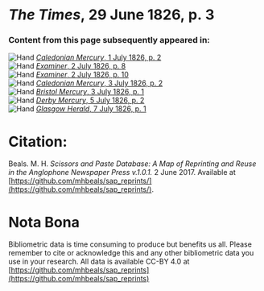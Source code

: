 # *The Times*, 29 June 1826, p. 3  
  
### Content from this page subsequently appeared in:  
![Hand](http://scissorsandpaste.net/wp-content/uploads/2017/06/smallhandpointer.png) [*Caledonian Mercury*, 1 July 1826, p. 2](https://mhbeals.github.io/sap_html/Caledonian-Mercury/Caledonian-Mercury-1-July-1826-p-2)  
![Hand](http://scissorsandpaste.net/wp-content/uploads/2017/06/smallhandpointer.png) [*Examiner*, 2 July 1826, p. 8](https://mhbeals.github.io/sap_html/Examiner/Examiner-2-July-1826-p-8)  
![Hand](http://scissorsandpaste.net/wp-content/uploads/2017/06/smallhandpointer.png) [*Examiner*, 2 July 1826, p. 10](https://mhbeals.github.io/sap_html/Examiner/Examiner-2-July-1826-p-10)  
![Hand](http://scissorsandpaste.net/wp-content/uploads/2017/06/smallhandpointer.png) [*Caledonian Mercury*, 3 July 1826, p. 2](https://mhbeals.github.io/sap_html/Caledonian-Mercury/Caledonian-Mercury-3-July-1826-p-2)  
![Hand](http://scissorsandpaste.net/wp-content/uploads/2017/06/smallhandpointer.png) [*Bristol Mercury*, 3 July 1826, p. 1](https://mhbeals.github.io/sap_html/Bristol-Mercury/Bristol-Mercury-3-July-1826-p-1)  
![Hand](http://scissorsandpaste.net/wp-content/uploads/2017/06/smallhandpointer.png) [*Derby Mercury*, 5 July 1826, p. 2](https://mhbeals.github.io/sap_html/Derby-Mercury/Derby-Mercury-5-July-1826-p-2)  
![Hand](http://scissorsandpaste.net/wp-content/uploads/2017/06/smallhandpointer.png) [*Glasgow Herald*, 7 July 1826, p. 1](https://mhbeals.github.io/sap_html/Glasgow-Herald/Glasgow-Herald-7-July-1826-p-1)  


# Citation: 

Beals. M. H. *Scissors and Paste Database: A Map of Reprinting and Reuse in the Anglophone Newspaper Press v.1.0.1.* 2 June 2017. Available at [https://github.com/mhbeals/sap_reprints/](https://github.com/mhbeals/sap_reprints/). 

# Nota Bona

Bibliometric data is time consuming to produce but benefits us all. Please remember to cite or acknowledge this and any other bibliometric data you use in your research. All data is available CC-BY 4.0 at [https://github.com/mhbeals/sap_reprints](https://github.com/mhbeals/sap_reprints)